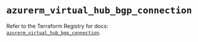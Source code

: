 # `azurerm_virtual_hub_bgp_connection`

Refer to the Terraform Registry for docs: [`azurerm_virtual_hub_bgp_connection`](https://registry.terraform.io/providers/hashicorp/azurerm/4.36.0/docs/resources/virtual_hub_bgp_connection).
